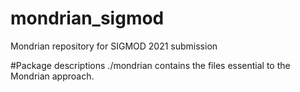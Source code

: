 # mondrian_sigmod
Mondrian repository for SIGMOD 2021 submission

#Package descriptions
./mondrian contains the files essential to the Mondrian approach.
